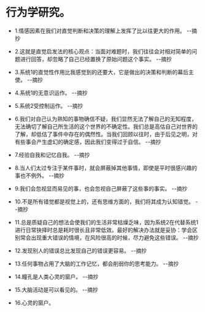 # 行为学研究。

- 1.情感因素在我们对直觉判断和决策的理解上发挥了比以往更大的作用。 --摘抄

- 2.这就是直觉启发法的核心观点：当面对难题时，我们往往会对相对简单的问题进行回答，却忽略了自己已经置换了原始问题这个事实。 --摘抄

- 3.系统1的直觉性作用比我感觉到的还要大，它是做出的决策和判断的幕后主使。 --摘抄

- 4.系统1的无意识运作。 --摘抄

- 5.系统2受控制运作。 --摘抄

- 6.我们对自己认为熟知的事物确信不疑，我们显然无法了解自己的无知程度，无法确切了解自己所生活的这个世界的不确定性。我们总是高估自己对世界的了解，却低估了事件中存在的偶然性。当我们回顾以往时，由于后见之明，对有些事会产生虚幻的确定感，因此我们变得过于自信。 --摘抄

- 7.经验自我和记忆自我。 --摘抄

- 8.当人们太过专注于某件事时，就会屏蔽掉其他事情，即使是平时很感兴趣的事也不例外。 --摘抄

- 9.我们会忽视显而易见的事，也会忽视自己屏蔽了这些事的事实。 --摘抄

- 10.不是所有错觉都是视觉上的，还有思维方面的，我们将其成为认知错觉。 --摘抄

- 11.总是质疑自己的想法会使我们的生活非常枯燥乏味，因为系统2在代替系统1进行日常抉择时总是耗时很长且非常低效。最好的解决办法就是妥协：学会区别常会出现重大错误的情境，在风险很高的时候，尽力避免这些错误。 --摘抄

- 12.发现别人的错误总比发现自己的错误更容易。 --摘抄

- 13.任何事物占用了大脑的工作记忆，都会削弱你的思考能力。 --摘抄

- 14.瞳孔是人类心灵的窗户。 --摘抄

- 15.大脑活动是可以看见的。 --摘抄

- 16.心灵的窗户。
